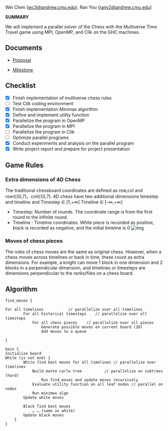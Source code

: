 Wei Chen ([wc3@andrew.cmu.edu](wc3@andrew.cmu.edu)), Ran You ([rany2@andrew.cmu.edu](rany2@andrew.cmu.edu))


**SUMMARY**

We will implement a parallel solver of the Chess with the Multiverse Time Travel game using MPI, OpenMP, and Cilk on the GHC machines. 


## Documents

- [Proposal](./proposal.md)

- [Milestone](./milestone.md)

## Checklist

- [X] Finish implementation of multiverse chess rules
- [ ] Test Cilk coding environment
- [X] Finish implementation Minimax algorithm
- [X] Define and implement utility function
- [X] Parallelize the program in OpenMP
- [X] Parallelize the program in MPI
- [ ] Parallelize the program in Cilk
- [ ] Optimize parallel programs
- [X] Conduct experiments and analysis on the parallel program
- [X] Write project report and prepare for project presentation

## Game Rules

### Extra dimensions of 4D Chess
The traditional chessboard coordinates are defined as row,col and row∈[0,7]，col∈[0,7]. 4D chess have two additional dimensions timestep and timeline and Timestep ∈ [1,+∞]  Timeline ∈ [-∞,+∞] 

* Timestep: Number of rounds. The coordinate range is from the first round to the infinite round.
* Timeline : Timeline coordinates. White piece is recorded as positive, black is recorded as negative, and the initial timeline is 0
  ![img](https://lh5.googleusercontent.com/odr9NS039hv5Wv03Nz_BKPKEWZnq5nYN3CetNeWrrRyl4OgiYureaks3ucOSkQV49pTGOa4NhrKQ_dq7FyhOOgbFdQVB3DRWes-73nqVEqesSDwFzfrSkEDr9AJI1bWy8sWF76wO)



### Moves of chess pieces
The rules of chess moves are the same as original chess. However, when a chess moves across timelines or back in time, these count as extra dimensions. For example, a knight can move 1 block in one dimension and 2 blocks in a perpendicular dimension, and timelines or timesteps are dimensions perpendicular to the ranks/files on a chess board. 


## Algorithm

```
find_moves {

For all timelines			// parallelize over all timelines
		For all historical timesteps	// parallelize over all timesteps
			For all chess pieces	// parallelize over all pieces
				Generate possible moves on current board (2D)
				Add moves to a queue

}

main {
Initialize board
While (is not end) {
		White find best moves for all timelines	// parallelize over timelines
			Build monte carlo tree			// parallelize on subtrees (hard)
				Run find_moves and update moves recursively
			Evaluate utility function on all leaf nodes	// parallel on nodes
			Run minimax algo
		Update white moves
		
		Black find best moves
			… … (same as white)
		Update black moves
	}
}
```

